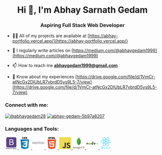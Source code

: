 <h1 align="center">Hi 👋, I'm Abhay Sarnath Gedam</h1>
<h3 align="center">Aspiring Full Stack Web Developer</h3>

- 👨‍💻 All of my projects are available at [https://abhay-portfolio.vercel.app/](https://abhay-portfolio.vercel.app/)

- 📝 I regularly write articles on [https://medium.com/@abhaygedam1999](https://medium.com/@abhaygedam1999)

- 📫 How to reach me **abhaygedam1999@gmail.com**

- 📄 Know about my experiences [https://drive.google.com/file/d/1VmCr-atNcGx2DlUbLR7vbrdD5ys9L5-7/view](https://drive.google.com/file/d/1VmCr-atNcGx2DlUbLR7vbrdD5ys9L5-7/view)

<h3 align="left">Connect with me:</h3>
<p align="left">
<a href="https://twitter.com/@abhaygedam28" target="blank"><img align="center" src="https://raw.githubusercontent.com/rahuldkjain/github-profile-readme-generator/master/src/images/icons/Social/twitter.svg" alt="@abhaygedam28" height="30" width="40" /></a>
<a href="https://linkedin.com/in/abhay-gedam-5b97a8207" target="blank"><img align="center" src="https://raw.githubusercontent.com/rahuldkjain/github-profile-readme-generator/master/src/images/icons/Social/linked-in-alt.svg" alt="abhay-gedam-5b97a8207" height="30" width="40" /></a>
</p>

<h3 align="left">Languages and Tools:</h3>
<p align="left"> <a href="https://getbootstrap.com" target="_blank"> <img src="https://raw.githubusercontent.com/devicons/devicon/master/icons/bootstrap/bootstrap-plain-wordmark.svg" alt="bootstrap" width="40" height="40"/> </a> <a href="https://www.w3schools.com/css/" target="_blank"> <img src="https://raw.githubusercontent.com/devicons/devicon/master/icons/css3/css3-original-wordmark.svg" alt="css3" width="40" height="40"/> </a> <a href="https://expressjs.com" target="_blank"> <img src="https://raw.githubusercontent.com/devicons/devicon/master/icons/express/express-original-wordmark.svg" alt="express" width="40" height="40"/> </a> <a href="https://www.w3.org/html/" target="_blank"> <img src="https://raw.githubusercontent.com/devicons/devicon/master/icons/html5/html5-original-wordmark.svg" alt="html5" width="40" height="40"/> </a> <a href="https://developer.mozilla.org/en-US/docs/Web/JavaScript" target="_blank"> <img src="https://raw.githubusercontent.com/devicons/devicon/master/icons/javascript/javascript-original.svg" alt="javascript" width="40" height="40"/> </a> <a href="https://www.mongodb.com/" target="_blank"> <img src="https://raw.githubusercontent.com/devicons/devicon/master/icons/mongodb/mongodb-original-wordmark.svg" alt="mongodb" width="40" height="40"/> </a> <a href="https://nodejs.org" target="_blank"> <img src="https://raw.githubusercontent.com/devicons/devicon/master/icons/nodejs/nodejs-original-wordmark.svg" alt="nodejs" width="40" height="40"/> </a> <a href="https://reactjs.org/" target="_blank"> <img src="https://raw.githubusercontent.com/devicons/devicon/master/icons/react/react-original-wordmark.svg" alt="react" width="40" height="40"/> </a> </p>
